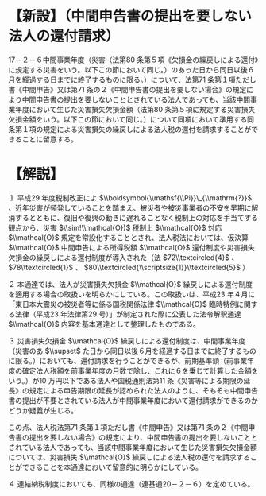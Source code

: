 # 【新設】（中間申告書の提出を要しない法人の還付請求）

17－２－６中間事業年度（災害（法第80 条第５項《欠損金の繰戻しによる還付》に規定する災害をいう。以下この節において同じ。）のあった日から同日以後６月を経過する日までに終了するものに限る。）について、法第71 条第１項ただし書《中間申告》又は第71 条の２《中間申告書の提出を要しない場合》の規定により中間申告書の提出を要しないこととされている法人であっても、当該中間事業年度において生じた災害損失欠損金額（法第80 条第５項に規定する災害損失欠損金額をいう。以下この節において同じ。）について同項において準用する同条第１項の規定による災害損失の繰戻しによる法人税の還付を請求することができることに留意する。

# 【解説】

１ 平成29 年度税制改正によ $\\boldsymbol{\\mathsf{\\Pi}}\_{\\mathrm{?}}$ 、近年災害が頻発していることを踏まえ、被災者や被災事業者の不安を早期に解消するとともに、復旧や復興の動きに遅れることなく税制上の対応を手当てする観点から、災害 $\\sim!\\mathcal{O})$ 税制上 $\\mathcal{O}$ 対応 $\\mathcal{O}$ 規定を常設化することとされ、法人税法においては、仮決算 $\\mathcal{O}$ 中間申告による所得税額 $\\mathcal{O}$ 還付制度や災害損失欠損金の繰戻しによる還付制度が導入された（法 $72\\textcircled{4}$ 、 $78\\textcircled{1}$ 、 $80\\textcircled{\\scriptsize{1}}\\textcircled{5}$ ）

２ 本通達では、法人が災害損失欠損金 $\\mathcal{O}$ 繰戻しによる還付制度を適用する場合の取扱いを明らかにしている。この取扱いは、平成23 年４月に「東日本大震災の被災者等に係る国税関係法律 $\\mathcal{O}$ 臨時特例に関する法律（平成23 年法律第29 号）」が制定された際に公表した法令解釈通達 $\\mathcal{O}$ 内容を基本通達として整理したものである。

３ 災害損失欠損金 $\\mathcal{O}$ 繰戻しによる還付制度は、中間事業年度（災害のあ $\\supset$ た日から同日以後６月を経過する日までに終了するものに限る。）においても、還付請求を行うことができるが、前期基準額（前事業年度の確定法人税額を前事業年度の月数で除し、これに６を乗じて計算した金額をいう。）が10 万円以下である法人や国税通則法第11 条《災害等による期限の延長》の規定による申告期限の延長が認められた法人のように、そもそも中間申告書の提出が不要とされている法人が中間事業年度において還付請求ができるのかどうか疑義が生じる。

この点、法人税法第71 条第１項ただし書《中間申告》又は第71 条の２《中間申告書の提出を要しない場合》の規定により、中間申告書の提出を要しないこととされている法人であっても、当該中間事業年度において生じた災害損失欠損金額については、災害損失 $\\mathcal{O}$ 繰戻しによる法人税の還付を請求することができることを本通達において留意的に明らかにしている。

４ 連結納税制度においても、同様の通達（連基通20－２－６）を定めている。